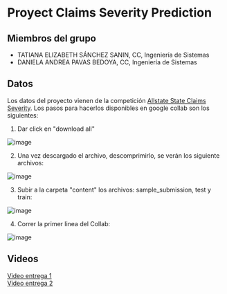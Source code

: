# Proyect Claims Severity Prediction

## Miembros del grupo
* TATIANA ELIZABETH SÁNCHEZ SANIN, CC, Ingeniería de Sistemas
* DANIELA ANDREA PAVAS BEDOYA, CC, Ingeniería de Sistemas


## Datos
Los datos del proyecto vienen de la competición [Allstate State Claims Severity](https://www.kaggle.com/competitions/allstate-claims-severity/data). Los pasos para hacerlos disponibles en google collab son los siguientes:  

1. Dar click en "download all"  

![image](https://user-images.githubusercontent.com/55060788/224440274-59b87c57-1e3a-4a75-bd6a-6b720dace733.png)  

2. Una vez descargado el archivo, descomprimirlo, se verán los siguiente archivos:  

![image](https://user-images.githubusercontent.com/55060788/224440863-05ef3a77-8928-4c64-ab68-a122d808826c.png)  

3. Subir a la carpeta "content" los archivos: sample_submission, test y train:  

![image](https://user-images.githubusercontent.com/55060788/224441011-352480e1-ede3-4dd5-96d8-b45dba523aff.png)  

4. Correr la primer linea del Collab:  

![image](https://user-images.githubusercontent.com/55060788/224441239-d8942aff-42d2-49aa-8add-79efcedb486e.png)  



## Videos

[Video entrega 1]()  
[Video entrega 2]()
